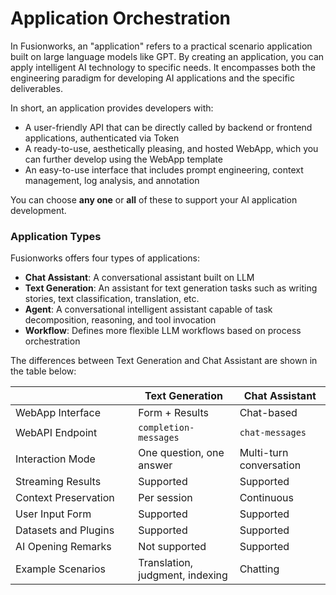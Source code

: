 # Application Orchestration

In Fusionworks, an "application" refers to a practical scenario application built on large language models like GPT. By creating an application, you can apply intelligent AI technology to specific needs. It encompasses both the engineering paradigm for developing AI applications and the specific deliverables.

In short, an application provides developers with:

* A user-friendly API that can be directly called by backend or frontend applications, authenticated via Token
* A ready-to-use, aesthetically pleasing, and hosted WebApp, which you can further develop using the WebApp template
* An easy-to-use interface that includes prompt engineering, context management, log analysis, and annotation

You can choose **any one** or **all** of these to support your AI application development.

### Application Types <a href="#application_type" id="application_type"></a>

Fusionworks offers four types of applications:

* **Chat Assistant**: A conversational assistant built on LLM
* **Text Generation**: An assistant for text generation tasks such as writing stories, text classification, translation, etc.
* **Agent**: A conversational intelligent assistant capable of task decomposition, reasoning, and tool invocation
* **Workflow**: Defines more flexible LLM workflows based on process orchestration

The differences between Text Generation and Chat Assistant are shown in the table below:

<table><thead><tr><th width="180.33333333333331"></th><th>Text Generation</th><th>Chat Assistant</th></tr></thead><tbody><tr><td>WebApp Interface</td><td>Form + Results</td><td>Chat-based</td></tr><tr><td>WebAPI Endpoint</td><td><code>completion-messages</code></td><td><code>chat-messages</code></td></tr><tr><td>Interaction Mode</td><td>One question, one answer</td><td>Multi-turn conversation</td></tr><tr><td>Streaming Results</td><td>Supported</td><td>Supported</td></tr><tr><td>Context Preservation</td><td>Per session</td><td>Continuous</td></tr><tr><td>User Input Form</td><td>Supported</td><td>Supported</td></tr><tr><td>Datasets and Plugins</td><td>Supported</td><td>Supported</td></tr><tr><td>AI Opening Remarks</td><td>Not supported</td><td>Supported</td></tr><tr><td>Example Scenarios</td><td>Translation, judgment, indexing</td><td>Chatting</td></tr></tbody></table>